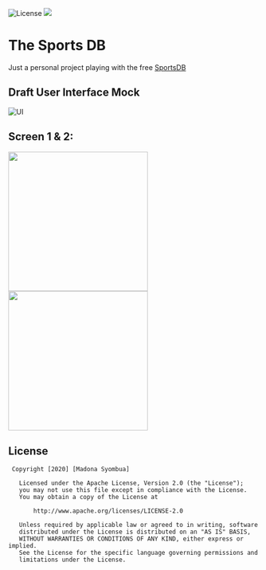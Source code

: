 
 <p align="left">
       <img src="http://img.shields.io/:license-apache-blue.svg" alt="License" />
        <img src="https://img.shields.io/badge/status-incomplete-orange.svg" />
      
</p>


# The Sports DB
Just a personal project playing with the free [SportsDB](https://www.thesportsdb.com/api.php?ref=apilist.fun)



## Draft User Interface Mock
![UI](https://user-images.githubusercontent.com/11560987/79800423-2b819880-832a-11ea-9bbd-1e247048ccd4.png)


## Screen 1 & 2: 
  <img src="https://user-images.githubusercontent.com/11560987/79799448-77cbd900-8328-11ea-9ffa-53851a2365a9.jpg" width="280"/> <img src="https://user-images.githubusercontent.com/11560987/79799462-7ac6c980-8328-11ea-8f19-f34b43edfd5b.jpg" width="280"/> 





## License

```
 Copyright [2020] [Madona Syombua]

   Licensed under the Apache License, Version 2.0 (the "License");
   you may not use this file except in compliance with the License.
   You may obtain a copy of the License at

       http://www.apache.org/licenses/LICENSE-2.0

   Unless required by applicable law or agreed to in writing, software
   distributed under the License is distributed on an "AS IS" BASIS,
   WITHOUT WARRANTIES OR CONDITIONS OF ANY KIND, either express or implied.
   See the License for the specific language governing permissions and
   limitations under the License.

```
